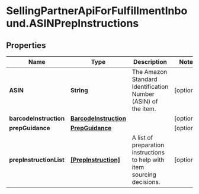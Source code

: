 # SellingPartnerApiForFulfillmentInbound.ASINPrepInstructions

## Properties

Name | Type | Description | Notes
------------ | ------------- | ------------- | -------------
**ASIN** | **String** | The Amazon Standard Identification Number (ASIN) of the item. | [optional] 
**barcodeInstruction** | [**BarcodeInstruction**](BarcodeInstruction.md) |  | [optional] 
**prepGuidance** | [**PrepGuidance**](PrepGuidance.md) |  | [optional] 
**prepInstructionList** | [**[PrepInstruction]**](PrepInstruction.md) | A list of preparation instructions to help with item sourcing decisions. | [optional] 


